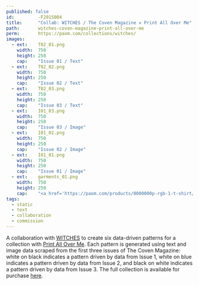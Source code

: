 ```yaml
---
published: false
id:         -F2015004
title:      "Collab: WITCHES / The Coven Magazine ✕ Print All Over Me"
path:       witches-coven-magazine-print-all-over-me
perm:       https://paom.com/collections/witches/
images:
  - ext:    T02_01.png
    width:  750
    height: 250
    cap:    "Issue 01 / Text"
  - ext:    T02_02.png
    width:  750
    height: 250
    cap:    "Issue 02 / Text"
  - ext:    T02_03.png
    width:  750
    height: 250
    cap:    "Issue 03 / Text"
  - ext:    I01_03.png
    width:  750
    height: 250
    cap:    "Issue 03 / Image"
  - ext:    I01_02.png
    width:  750
    height: 250
    cap:    "Issue 02 / Image"
  - ext:    I01_01.png
    width:  750
    height: 250
    cap:    "Issue 01 / Image"
  - ext:    garments_01.png
    width:  750
    height: 250
    cap:    "<a href='https://paom.com/products/0000000p-rgb-1-t-shirt/'>RGB-1 T-shirt</a>, <a href='https://paom.com/products/0000000p-rgb-3-block-top/'>RGB-3 Block top</a>"
tags:
  - static
  - text
  - collaboration
  - commission
---
```

A collaboration with [WITCHES](http://www.witchesofbushwick.com/) to create six data-driven patterns for a collection with [Print All Over Me](http://printallover.me). Each pattern is generated using text and image data scraped from the first three issues of The Coven Magazine: white on black indicates a pattern driven by data from Issue 1, white on blue indicates a pattern driven by data from Issue 2, and black on white indicates a pattern driven by data from Issue 3. The full collection is available for purchase [here](https://paom.com/collections/witches/).